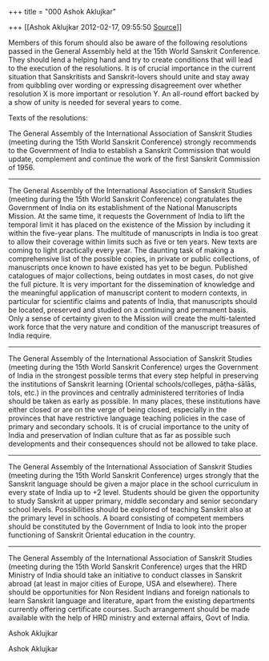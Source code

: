 +++
title = "000 Ashok Aklujkar"

+++
[[Ashok Aklujkar	2012-02-17, 09:55:50 [Source](https://groups.google.com/g/bvparishat/c/YRPMG96jSOc)]]



Members of this forum should also be aware of the following resolutions passed in the General Assembly held at the 15th World Sanskrit Conference. They should lend a helping hand and try to create conditions that will lead to the execution of the resolutions. It is of crucial importance in the current situation that Sanskritists and Sanskrit-lovers should unite and stay away from quibbling over wording or expressing disagreement over whether resolution X is more important or resolution Y. An all-round effort backed by a show of unity is needed for several years to come.

  

Texts of the resolutions:  

  

The General Assembly of the International Association of Sanskrit Studies (meeting during the 15th World Sanskrit Conference) strongly recommends to the Government of India to establish a Sanskrit Commission that would update, complement and continue the work of the first Sanskrit Commission of 1956.

--------------------

The General Assembly of the International Association of Sanskrit Studies (meeting during the 15th World Sanskrit Conference) congratulates the Government of India on its establishment of the National Manuscripts Mission. At the same time, it requests the Government of India to lift the temporal limit it has placed on the existence of the Mission by including it within the five-year plans.
The multitude of manuscripts in India is too great to allow their coverage within limits such as five or ten years. New texts are coming to light practically every year. The daunting task of making a comprehensive list of the possible copies, in private or public collections, of manuscripts once known to have existed has yet to be begun. Published catalogues of major collections, being outdates in most cases, do not give the full picture. It is very important for the dissemination of knowledge and the meaningful application of manuscript content to modern contexts, in particular for scientific claims and patents of India, that manuscripts should be located, preserved and studied on a continuing and permanent basis. Only a sense of certainty given to the Mission will create the multi-talented work force that the very nature and condition of the manuscript treasures of India require.

----------------------

The General Assembly of the International Association of Sanskrit Studies (meeting during the 15th World Sanskrit Conference) urges the Government of India in the strongest possible terms that every step helpful in preserving the institutions of Sanskrit learning (Oriental schools/colleges, pāṭha-śālās, tols, etc.) in the provinces and centrally administered territories of India should be taken as early as possible. In many places, these institutions have either closed or are on the verge of being closed, especially in the provinces that have restrictive language teaching policies in the case of primary and secondary schools. It is of crucial importance to the unity of India and preservation of Indian culture that as far as possible such developments and their consequences should not be allowed to take place.

-----------------------

The General Assembly of the International Association of Sanskrit Studies (meeting during the 15th World Sanskrit Conference) urges strongly that the Sanskrit language should be given a major place in the school curriculum in every state of India up to +2 level. Students should be given the opportunity to study Sanskrit at upper primary, middle secondary and senior secondary school levels. Possibilities should be explored of teaching Sanskrit also at the primary level in schools. A board consisting of competent members should be constituted by the Government of India to look into the proper functioning of Sanskrit Oriental education in the country.

----------------------------

The General Assembly of the International Association of Sanskrit Studies (meeting during the 15th World Sanskrit Conference) urges that the HRD Ministry of India should take an initiative to conduct classes in Sanskrit abroad (at least in major cities of Europe, USA and elsewhere). There should be opportunities for Non Resident Indians and foreign nationals to learn Sanskrit language and literature, apart from the existing departments currently offering certificate courses. Such arrangement should be made available with the help of HRD ministry and external affairs, Govt of India.

  

Ashok Aklujkar

  

  

  

  
  

Ashok Aklujkar

  

  

  

